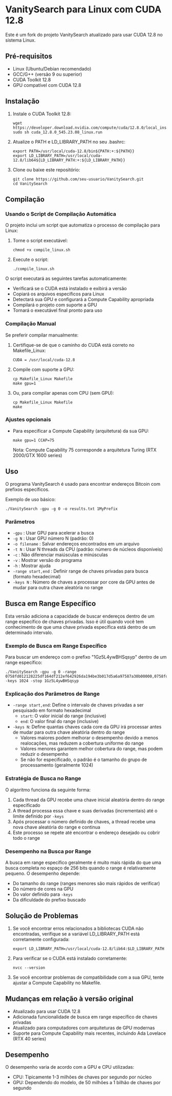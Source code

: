 # VanitySearch para Linux com CUDA 12.8

Este é um fork do projeto VanitySearch atualizado para usar CUDA 12.8 no sistema Linux.

## Pré-requisitos

- Linux (Ubuntu/Debian recomendado)
- GCC/G++ (versão 9 ou superior)
- CUDA Toolkit 12.8
- GPU compatível com CUDA 12.8

## Instalação

1. Instale o CUDA Toolkit 12.8:
   ```
   wget https://developer.download.nvidia.com/compute/cuda/12.8.0/local_installers/cuda_12.8.0_545.23.08_linux.run
   sudo sh cuda_12.8.0_545.23.08_linux.run
   ```

2. Atualize o PATH e LD_LIBRARY_PATH no seu .bashrc:
   ```
   export PATH=/usr/local/cuda-12.8/bin${PATH:+:${PATH}}
   export LD_LIBRARY_PATH=/usr/local/cuda-12.8/lib64${LD_LIBRARY_PATH:+:${LD_LIBRARY_PATH}}
   ```

3. Clone ou baixe este repositório:
   ```
   git clone https://github.com/seu-usuario/VanitySearch.git
   cd VanitySearch
   ```

## Compilação

### Usando o Script de Compilação Automática

O projeto inclui um script que automatiza o processo de compilação para Linux:

1. Torne o script executável:
   ```
   chmod +x compile_linux.sh
   ```

2. Execute o script:
   ```
   ./compile_linux.sh
   ```

O script executará as seguintes tarefas automaticamente:
- Verificará se o CUDA está instalado e exibirá a versão
- Copiará os arquivos específicos para Linux
- Detectará sua GPU e configurará a Compute Capability apropriada
- Compilará o projeto com suporte a GPU
- Tornará o executável final pronto para uso

### Compilação Manual

Se preferir compilar manualmente:

1. Certifique-se de que o caminho do CUDA está correto no Makefile_Linux:
   ```
   CUDA = /usr/local/cuda-12.8
   ```

2. Compile com suporte a GPU:
   ```
   cp Makefile_Linux Makefile
   make gpu=1
   ```

3. Ou, para compilar apenas com CPU (sem GPU):
   ```
   cp Makefile_Linux Makefile
   make
   ```

### Ajustes opcionais

- Para especificar a Compute Capability (arquitetura) da sua GPU:
  ```
  make gpu=1 CCAP=75
  ```
  Nota: Compute Capability 75 corresponde a arquitetura Turing (RTX 2000/GTX 1600 series)

## Uso

O programa VanitySearch é usado para encontrar endereços Bitcoin com prefixos específicos.

Exemplo de uso básico:

```
./VanitySearch -gpu -g 0 -o results.txt 1MyPrefix
```

### Parâmetros

- `-gpu` : Usar GPU para acelerar a busca
- `-g N` : Usar GPU número N (padrão: 0)
- `-o filename` : Salvar endereços encontrados em um arquivo
- `-t N` : Usar N threads da CPU (padrão: número de núcleos disponíveis)
- `-c` : Não diferenciar maiúsculas e minúsculas
- `-v` : Mostrar versão do programa
- `-h` : Mostrar ajuda
- `-range start,end` : Definir range de chaves privadas para busca (formato hexadecimal)
- `-keys N` : Número de chaves a processar por core da GPU antes de mudar para outra chave aleatória no range

## Busca em Range Específico

Esta versão adiciona a capacidade de buscar endereços dentro de um range específico de chaves privadas. Isso é útil quando você tem conhecimento de que uma chave privada específica está dentro de um determinado intervalo.

### Exemplo de Busca em Range Específico

Para buscar um endereço com o prefixo "1Gz5L4ywBHSqsyp" dentro de um range específico:

```
./VanitySearch -gpu -g 0 -range 0758fd012128225df164df212ef642926da194be3b017d5a6a97587a30b00000,0758fd012128225df164df212ef642926da194be3b017d5a6a97587a3ef00000 -keys 1024 -stop 1Gz5L4ywBHSqsyp
```

### Explicação dos Parâmetros de Range

- `-range start,end`: Define o intervalo de chaves privadas a ser pesquisado em formato hexadecimal
  - `start`: O valor inicial do range (inclusive)
  - `end`: O valor final do range (inclusive)
- `-keys N`: Define quantas chaves cada core da GPU irá processar antes de mudar para outra chave aleatória dentro do range
  - Valores maiores podem melhorar o desempenho devido a menos realocações, mas reduzem a cobertura uniforme do range
  - Valores menores garantem melhor cobertura do range, mas podem reduzir o desempenho
  - Se não for especificado, o padrão é o tamanho do grupo de processamento (geralmente 1024)

### Estratégia de Busca no Range

O algoritmo funciona da seguinte forma:
1. Cada thread da GPU recebe uma chave inicial aleatória dentro do range especificado
2. A thread processa essa chave e suas derivadas (incrementais) até o limite definido por `-keys`
3. Após processar o número definido de chaves, a thread recebe uma nova chave aleatória do range e continua
4. Este processo se repete até encontrar o endereço desejado ou cobrir todo o range

### Desempenho na Busca por Range

A busca em range específico geralmente é muito mais rápida do que uma busca completa no espaço de 256 bits quando o range é relativamente pequeno. O desempenho depende:

- Do tamanho do range (ranges menores são mais rápidos de verificar)
- Do número de cores na GPU
- Do valor definido para `-keys`
- Da dificuldade do prefixo buscado

## Solução de Problemas

1. Se você encontrar erros relacionados a bibliotecas CUDA não encontradas, verifique se a variável LD_LIBRARY_PATH está corretamente configurada:
   ```
   export LD_LIBRARY_PATH=/usr/local/cuda-12.8/lib64:$LD_LIBRARY_PATH
   ```

2. Para verificar se o CUDA está instalado corretamente:
   ```
   nvcc --version
   ```

3. Se você encontrar problemas de compatibilidade com a sua GPU, tente ajustar a Compute Capability no Makefile.

## Mudanças em relação à versão original

- Atualizado para usar CUDA 12.8
- Adicionada funcionalidade de busca em range específico de chaves privadas
- Atualizado para computadores com arquiteturas de GPU modernas
- Suporte para Compute Capability mais recentes, incluindo Ada Lovelace (RTX 40 series)

## Desempenho

O desempenho varia de acordo com a GPU e CPU utilizadas:

- CPU: Tipicamente 1-3 milhões de chaves por segundo por núcleo
- GPU: Dependendo do modelo, de 50 milhões a 1 bilhão de chaves por segundo 